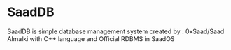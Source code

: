 # SaadDB
SaadDB is simple database management system created by : 0xSaad/Saad Almalki with C++ language and Official RDBMS in SaadOS
